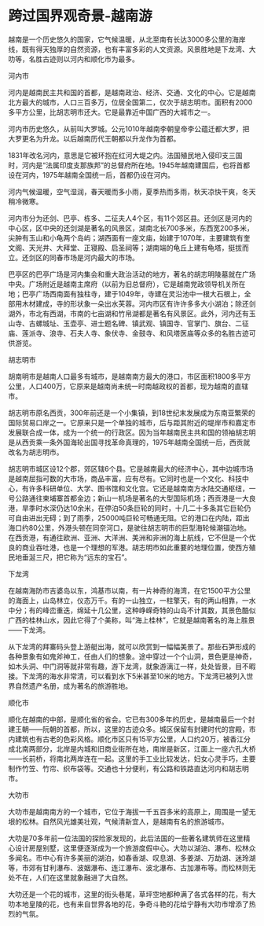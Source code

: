 # 跨过国界观奇景-越南游  
  
越南是一个历史悠久的国家，它气候温暖，从北至南有长达3000多公里的海岸线，既有得天独厚的自然资源，也有丰富多彩的人文资源。风景胜地是下龙湾、大叻等，名胜古迹则以河内和顺化市为最多。  
  
河内市  
  
河内是越南民主共和国的首都，是越南政治、经济、交通、文化的中心。它是越南北方最大的城市，人口三百多万，位居全国第二，仅次于胡志明市。面积有2000多平方公里，比胡志明市还大。它是最靠近中国广西的大城市之一。  
  
河内市历史悠久，从前叫大罗城。公元1010年越南李朝皇帝李公蕴迁都大罗，把大罗更名为升龙。以后越南历代王朝都以升龙作为首都。  
  
1831年改名河内，意思是它被环抱在红河大堤之内。法国殖民地入侵印支三国时，河内是“法属印度支那族邦”的总督府所在地。1945年越南建国后，也将首都设在河内，1975年越南全国统一后，首都仍设在河内。  
  
河内气候温暖，空气湿润，春天暖而多小雨，夏季热而多雨，秋天凉快干爽，冬天稍冷微寒。  
  
河内市分为还剑、巴亭、栋多、二征夫人4个区，有11个郊区县。还剑区是河内的中心区，区中央的还剑湖是著名的风景区，湖南北长700多米，东西宽200多米，尖肿有玉山和小龟两个岛屿；湖西面有一座文庙，始建于1070年，主要建筑有奎文阁、天光井、大拜堂、正寝殿、启圣祠等；湖南端的龟丘上建有龟塔，挺拔而立。还剑区的同春市场是河内最大的市场。  
  
巴亭区的巴亭广场是河内集会和重大政治活动的地方，著名的胡志明陵墓就在广场中央。广场附近是越南主席府（以前为旧总督府），它是越南党政领导机关所在地；巴亭广场西南面有独柱寺，建于1049年，寺建在灵沿池中一根大石根上，全部用木材建成，寺的形状象一朵出水芙蓉。河内市区有许许多多大小湖泊；除还剑湖外，市北有西湖，市南的七亩湖和竹帛湖都是著名有风景区。此外，河内还有玉山寺、古螺城址、玉壶亭、进士题名碑、镇武观、镇国寺、官掌门、旗台、二征庙、莲派寺、浪寺、石夫人寺、象伏寺、金鼓寺、和风塔医庙等众多的名胜古迹可供游览。  
  
胡志明市  
  
胡南明市是越南人口最多有城市，是越南南方最大的港口，市区面积1800多平方公里，人口400万，它原来是越南尚未统一时南越政权的首都，现为越南的直辖市。  
  
胡志明市原名西贡，300年前还是一个小集镇，到18世纪末发展成为东南亚繁荣的国际贸易口岸之一。它原来只是一个单独的城市，后与距其附近的堤岸市和嘉定市发展联合成一体，成为一个统一的行政区。因为当年越南民主共和国的领袖胡志明是从西贡乘一条外国海轮出国寻找革命真理的，1975年越南全国统一后，西贡就改名为胡志明市。  
  
胡志明市城区设12个郡，郊区辖6个县。它是越南最大的经济中心，其中边城市场是越南屈指可数的大市场，商品丰富，应有尽有。它同时也是一个文化、科技中心，有许多科研单位、大学、图书馆和文化宫。它还是越南南方水陆交通枢纽，一号公路通往柬埔寨首都金边；新山一机场是著名的大型国际机场；西贡港是一大良港，旱季时水深仍达10余米，在停泊50条巨轮的同时，十几二十多条其它巨轮仍可自由进出无碍；到了雨季，25000吨巨轮可畅通无阻。它的港口在内陆，距出海口约80公里，外港头顿在同奈河口，是驶往胡志明市的巨型海轮候潮锚泊地。在西贡港，有通往欧洲、亚洲、大洋洲、美洲和非洲的海上航线，它不但是一个优良的商业吞吐港，也是一个理想的军港。胡志明市如此重要的地理位置，使西方殖民地垂涎三尺，把它称为“远东的宝石”。  

下龙湾  
  
在越南海防市吉婆岛以东，鸿基市以南，有一片神奇的海湾，在它1500平方公里的海面上，山岛林立，仪态万千。有的一山独立，一柱擎天，有的两山相靠，一水中分；有的峰峦重迭，绵延十几公里，这种峥嵘奇特的山岛不计其数，其景色酷似广西的桂林山水，因此它得了个美称，叫“海上桂林”，它就是越南著名的海上胜景——下龙湾。  
  
从下龙湾的拜寨码头登上游艇出海，就可以欣赏到一幅幅美景了。那些石笋形成的各种景象有如鬼斧神工，任由人们的想象。途中穿过一个个山洞，景色更是神奇，如木头洞、中门洞等就非常有趣，游下龙湾，就象游漓江一样，处处皆景，目不暇接。下龙湾的海水非常清，可以看到水下5米甚至10米的地方。下龙湾已被列入世界自然遗产名册，成为著名的旅游胜地。  
  
顺化市  
  
顺化在越南的中部，是顺化省的省会。它已有300多年的历史，是越南最后一个封建王朝——阮朝的首都，所以，这里的古迹众多。城区保留有封建时代的宫殿，市内建筑也有古老的色彩风格。顺化市区只有15平方公里，人口约20万，被香江分成北南两部分，北岸是内城和旧商业街所在地，南岸是新区，江面上一座六孔大桥——长前桥，将南北两岸连在一起。这里的手工业比较发达，妇女心灵手巧，主要制作竹笠、竹帘、织布袋等。交通也十分便利，有公路和铁路直达河内和胡志明市。  

大叻市  
  
大叻市是越南南方的一个城市，它位于海拔一千五百多米的高原上，周围是一望无垠的松林。自然风光雄美壮观，气候清新宜人，是越南有名的旅游城市。  
  
大叻是70多年前一位法国的探险家发现的，此后法国的一些著名建筑师在这里精心设计房屋别墅，这里便逐渐成为一个旅游度假中心。大叻以湖泊、瀑布、松林众多闻名。市中心有许多美丽的湖泊，如春香湖、叹息湖、多姜湖、万劫湖、迷玲湖等，市郊有甘利瀑布、波姻瀑布、连江瀑布、波北瀑布、古加瀑布等。而松林则无处不在，人们在这里就象融进了大自然。  
  
大叻还是一个花的城市，这里的街头巷尾，草坪空地都种满了各式各样的花，有大叻本地皇陵的花，也有来自世界各地的花，争奇斗艳的花给宁静有大叻市增添了热烈的气氛。  